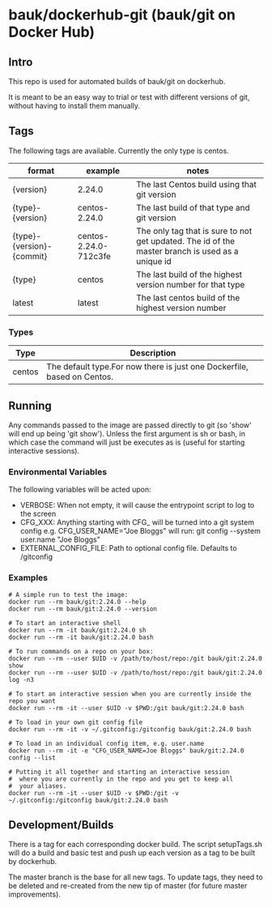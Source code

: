 # bauk/dockerhub-git (bauk/git on Docker Hub)

## Intro

This repo is used for automated builds of bauk/git on dockerhub.

It is meant to be an easy way to trial or test with different versions of git, without having to install them manually.

## Tags

The following tags are available. Currently the only type is centos.

|format|example|notes|
|------|-------|-----|
|{version}|2.24.0|The last Centos build using that git version|
|{type}-{version}|centos-2.24.0|The last build of that type and git version|
|{type}-{version}-{commit}|centos-2.24.0-712c3fe|The only tag that is sure to not get updated. The id of the master branch is used as a unique id|
|{type}|centos|The last build of the highest version number for that type|
|latest|latest|The last centos build of the highest version number|

### Types

|Type|Description|
|----|-----------|
|centos|The default type.For now there is just one Dockerfile, based on Centos.|

## Running

Any commands passed to the image are passed directly to git (so 'show' will end up being 'git show'). Unless the first argument is sh or bash, in which case the command will just be executes as is (useful for starting interactive sessions).

### Environmental Variables

The following variables will be acted upon:

- VERBOSE: When not empty, it will cause the entrypoint script to log to the screen
- CFG\_XXX: Anything starting with CFG\_ will be turned into a git system config
           e.g. CFG_USER_NAME="Joe Bloggs" will run: git config --system user.name "Joe Bloggs"
- EXTERNAL\_CONFIG\_FILE: Path to optional config file. Defaults to /gitconfig

### Examples

```
# A simple run to test the image:
docker run --rm bauk/git:2.24.0 --help
docker run --rm bauk/git:2.24.0 --version

# To start an interactive shell
docker run --rm -it bauk/git:2.24.0 sh
docker run --rm -it bauk/git:2.24.0 bash

# To run commands on a repo on your box:
docker run --rm --user $UID -v /path/to/host/repo:/git bauk/git:2.24.0 show
docker run --rm --user $UID -v /path/to/host/repo:/git bauk/git:2.24.0 log -n3

# To start an interactive session when you are currently inside the repo you want
docker run --rm -it --user $UID -v $PWD:/git bauk/git:2.24.0 bash

# To load in your own git config file
docker run --rm -it -v ~/.gitconfig:/gitconfig bauk/git:2.24.0 bash

# To load in an individual config item, e.g. user.name
docker run --rm -it -e "CFG_USER_NAME=Joe Bloggs" bauk/git:2.24.0 config --list

# Putting it all together and starting an interactive session
#  where you are currently in the repo and you get to keep all
#  your aliases.
docker run --rm -it --user $UID -v $PWD:/git -v ~/.gitconfig:/gitconfig bauk/git:2.24.0 bash
```

## Development/Builds

There is a tag for each corresponding docker build.
The script setupTags.sh will do a build and basic test and push up each version as a tag to be built by dockerhub.

The master branch is the base for all new tags.
To update tags, they need to be deleted and re-created from the new tip of master (for future master improvements).

